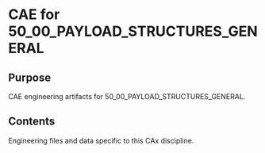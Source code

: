 # CAE for 50_00_PAYLOAD_STRUCTURES_GENERAL

## Purpose
CAE engineering artifacts for 50_00_PAYLOAD_STRUCTURES_GENERAL.

## Contents
Engineering files and data specific to this CAx discipline.
